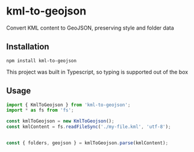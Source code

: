 # kml-to-geojson
Convert KML content to GeoJSON, preserving style and folder data

## Installation
```
npm install kml-to-geojson
```

This project was built in Typescript, so typing is supported out of the box

## Usage
``` typescript
import { KmlToGeojson } from 'kml-to-geojson';
import * as fs from 'fs';

const kmlToGeojson = new KmlToGeojson();
const kmlContent = fs.readFileSync('./my-file.kml', 'utf-8');


const { folders, geojson } = kmlToGeojson.parse(kmlContent);

```